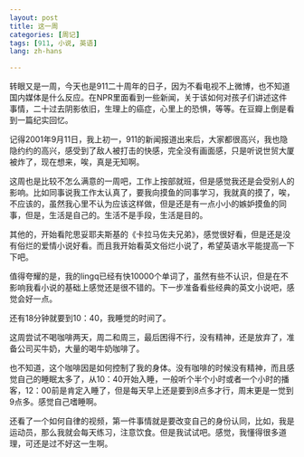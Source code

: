 ```yaml
---
layout: post
title: 这一周
categories: [周记]
tags: [911, 小说, 英语]
lang: zh-hans

---
```


转眼又是一周，今天也是911二十周年的日子，因为不看电视不上微博，也不知道国内媒体是什么反应。在NPR里面看到一些新闻，关于该如何对孩子们讲述这件事情，二十过去阴影依旧，生理上的癌症，心里上的恐惧，等等。在豆瓣上倒是看到一篇纪实回忆。

记得2001年9月11日，我上初一，911的新闻报道出来后，大家都很高兴，我也隐隐约约的高兴，感受到了敌人被打击的快感，完全没有画面感，只是听说世贸大厦被炸了，现在想来，唉，真是无知啊。

这周也是比较不怎么满意的一周吧，工作上按部就班，但是感觉我还是会受别人的影响。比如同事说我工作太认真了，要我向摸鱼的同事学习，我就真的摸了，唉，不应该的，虽然我心里不认为应该这样做，但是还是有一点小小的嫉妒摸鱼的同事，但是，生活是自己的。生活不是手段，生活是目的。

其他的，开始看陀思妥耶夫斯基的《卡拉马佐夫兄弟》，感觉很好看，但是还是没有俗烂的爱情小说好看。而且我开始看英文俗烂小说了，希望英语水平能提高一下下吧。

值得夸耀的是，我的lingq已经有快10000个单词了，虽然有些不认识，但是在不影响我看小说的基础上感觉还是很不错的。下一步准备看些经典的英文小说吧，感觉会好一点。

还有18分钟就要到10：40，我睡觉的时间了。

这周尝试不喝咖啡两天，周二和周三，最后困得不行，没有精神，还是放弃了，准备公司买牛奶，大量的喝牛奶咖啡了。

也不知道，这个咖啡因是如何控制了我的身体。没有咖啡的时候没有精神，而且感觉自己的睡眠太多了，从10：40开始入睡，一般听个半个小时或者一个小时的播客，12：00前是肯定入睡了，但是每天早上还是要到8点多才行，周末更是一觉到9点多。感觉自己嗜睡啊。

还看了一个如何自律的视频，第一件事情就是要改变自己的身份认同，比如，我是运动员，那么我就会每天练习，注意饮食。但是我试试吧。感觉，我懂得很多道理，可还是过不好这一生啊。

